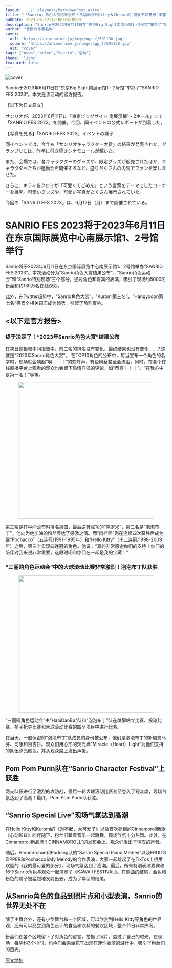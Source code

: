 ```yaml
---
layout: '../../layouts/MarkdownPost.astro'
title: "「Sanrio」角色大赏结果公布！从运动会到Kitty＆Chromi的“可爱不好意思”丰富多彩的「SANRIO FES 2023」报告"
pubDate: 2023-06-12T17:00:04+0900
description: "Sanrio于2023年6月11日在“东京Big Sight南展示馆1・2号馆”举办了“SANRIO FES 2023”。本文是该活动的官方报告。"
author: "替换为作者名称"
cover:
  url: 'https://animeanime.jp/imgs/ogp_f/591138.jpg'
  square: 'https://animeanime.jp/imgs/ogp_f/591138.jpg'
  alt: "cover"
tags: ["news","anime","Sanrio","活动"]
theme: 'light'
featured: false
---
```


![cover](https://animeanime.jp/imgs/ogp_f/591138.jpg)

Sanrio于2023年6月11日在“东京Big Sight南展示馆1・2号馆”举办了“SANRIO FES 2023”。本文是该活动的官方报告。

<!--more-->

【以下为日文原文】

サンリオが、2023年6月11日に「東京ビッグサイト 南展示棟1・2ホール」にて「SANRIO FES 2023」を開催。今回、同イベントの公式レポートが到着した。

【写真を見る】「SANRIO FES 2023」イベントの様子

同イベントでは、今年も「サンリオキャラクター大賞」の結果が発表された。グランプリには、昨年に引き続きシナモロールが輝いた。

また、会場では、各キャラクターのグッズや、限定グッズが販売されたほか、キャラクターたちが運動会を開催するなど、盛りだくさんの内容でファンを楽しませた。

さらに、キティ＆クロミが「可愛くてごめん」という言葉をテーマにしたコーナーを展開。可愛いグッズや、可愛い写真がたくさん展示されていた。

今回の「SANRIO FES 2023」は、6月12日（月）まで開催されている。

# SANRIO FES 2023将于2023年6月11日在东京国际展览中心南展示馆1、2号馆举行

Sanrio将于2023年6月11日在东京国际展览中心南展示馆1、2号馆举办“SANRIO FES 2023”。本次活动分为“Sanrio角色大赏结果公布”、“Sanrio角色运动会”和“Sanrio特别现场”三个部分，通过角色和嘉宾的表演，吸引了现场约5000名粉丝和约130万名在线观众。

此外，在Twitter趋势中，“Sanrio角色大赏”、“Kuromi第三名”、“Hangyodon第七名”等15个相关词汇成为趋势，引起了热烈反响。

## <以下是官方报告>

### 终于决定了！“2023年Sanrio角色大赏”结果公布

在初日速报和中间报告中，前三名的排名没有变化，最终结果也没有变化……？这就是“2023年Sanrio角色大赏”。
在TOP10角色的公布中，每当宣布一个角色的名字时，现场就会响起“啊——！”的欢呼声，有些粉丝甚至会流泪。同时，在各个在线直播平台上观看的观众也会留下热情洋溢的评论，如“恭喜！！！”、“在我心中是第一名！”等等。 <br></p><figure class="ctms-editor-image"><img src="https://animeanime.jp/imgs/zoom/591147.jpg" class="inline-article-image" width="640" height="426"></figure><p>第三名是在中间公布时排名第四，最后逆转成功的“克罗米”，第二名是“泡泡布丁”，他向为他加油的粉丝表达了感激之情。而“肉桂熊”则在连续四次获胜后成为继“Pochacco”（五连冠/1991-1995年）和“Hello Kitty”（十二连冠/1998-2009年）之后，第三个实现四连冠的角色。他说：“真的非常感谢你们的支持！你们的陪伴对我来说非常重要，这段时间和你们在一起是我的宝藏！”</p><h3>“三丽鸥角色运动会”中的大球滚动比赛非常激烈！泡泡布丁队获胜</h3><figure class="ctms-editor-image"><img src="https://animeanime.jp/imgs/zoom/591149.jpg" class="inline-article-image" width="640" height="426"></figure><p>“三丽鸥角色运动会”由“HapiDanBu”队和“泡泡布丁”队在单脚站立比赛、投球比赛、椅子抢夺比赛和大球滚动比赛的四个项目中进行比赛。</p><p>在当天，一直保密的“泡泡布丁”队成员的身份被公布，他们是泡泡布丁的新朋友马芬、司康和百吉饼。观众们用心形的荧光棒“Miracle（Heart）Light”为他们支持的队伍点亮颜色，并从观众席上发出声援。
## Pom Pom Purin队在“Sanrio Character Festival”上获胜

两支队伍进行了激烈的攻防战，最后一轮大球滚动比赛甚至卷入了观众席，现场气氛达到了高潮！最终，Pom Pom Purin队获胜。

## “Sanrio Special Live”现场气氛达到高潮

在Hello Kitty和Kuromi的《对不起，太可爱了》以及首次亮相的Cinnamoroll新歌《心动彩虹》的伴随下，粉丝们跟着音乐一起跳舞，现场气氛十分热烈。此外，在Cinnamoroll新品牌“I.CINNAMOROLL”的发布会上，观众们发出了惊叹的声音。

随后，Harami-chan和Pudding队的“Sanrio Special Piano Medley”以及FRUITS ZIPPER和Pochacco&My Melody的合作表演，大家一起跳起了在TikTok上很受欢迎的《我的最可爱的部分》，现场气氛达到了高潮。最后，所有特别表演嘉宾和16个Sanrio角色与观众一起演奏了《KAWAII FESTIVAL》。在歌曲的结尾，金色和粉色的带子被猛烈地发射出去，成为了华丽的结尾。

## 从Sanrio角色的食品到照片点和小型表演，Sanrio的世界无处不在

除了主舞台外，还有小型舞台和一个区域，可以欣赏到Hello Kitty等角色的世界观，还有可以品尝到角色设计的食品和饮料的餐饮区域，整个节日非常热闹。

粉丝们在各个区域留下了对角色的留言，拍摄了照片，度过了自己的时光。在现场，每隔约3个小时，角色们会乘坐花车出现在迷你表演的游行中，吸引了粉丝们的目光。

  [原文地址](https://animeanime.jp/article/2023/06/12/77876.html)